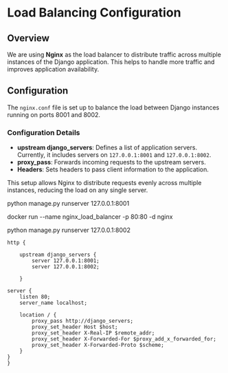 # Load Balancing Configuration

## Overview

We are using **Nginx** as the load balancer to distribute traffic across multiple instances of the Django application. This helps to handle more traffic and improves application availability.

## Configuration

The `nginx.conf` file is set up to balance the load between Django instances running on ports 8001 and 8002.

### Configuration Details

- **upstream django_servers**: Defines a list of application servers. Currently, it includes servers on `127.0.0.1:8001` and `127.0.0.1:8002`.
- **proxy_pass**: Forwards incoming requests to the upstream servers.
- **Headers**: Sets headers to pass client information to the application.

This setup allows Nginx to distribute requests evenly across multiple instances, reducing the load on any single server.

python manage.py runserver 127.0.0.1:8001


docker run --name nginx_load_balancer -p 80:80 -d nginx


python manage.py runserver 127.0.0.1:8002


    http {
        
        upstream django_servers {
            server 127.0.0.1:8001;
            server 127.0.0.1:8002;
            
        }

    server {
        listen 80;
        server_name localhost;

        location / {
            proxy_pass http://django_servers;
            proxy_set_header Host $host;
            proxy_set_header X-Real-IP $remote_addr;
            proxy_set_header X-Forwarded-For $proxy_add_x_forwarded_for;
            proxy_set_header X-Forwarded-Proto $scheme;
        }
    }
    }